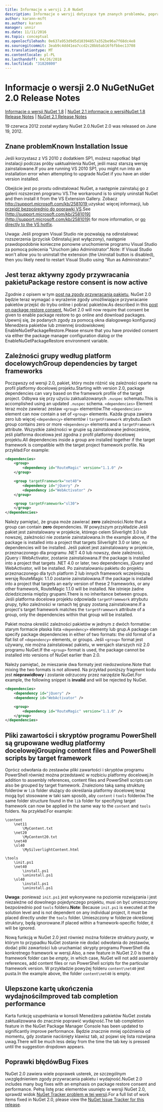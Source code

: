```yaml
---
title: Informacje o wersji 2.0 NuGet
description: Informacje o wersji dotyczące tym znanych problemów, poprawki, dodatkowe funkcje i dcr NuGet w wersji 2.0.
author: karann-msft
ms.author: karann
manager: unnir
ms.date: 11/11/2016
ms.topic: conceptual
ms.openlocfilehash: 0e637a953d9d5d10394857a352be96a7f68dc4e8
ms.sourcegitcommit: 3eab9c4dd41ea7ccd2c28bb5ab16f6fbbec13708
ms.translationtype: MT
ms.contentlocale: pl-PL
ms.lasthandoff: 04/26/2018
ms.locfileid: "31820800"
---
```

# <a name="nuget-20-release-notes"></a><span data-ttu-id="4ccfe-103">Informacje o wersji 2.0 NuGet</span><span class="sxs-lookup"><span data-stu-id="4ccfe-103">NuGet 2.0 Release Notes</span></span>

<span data-ttu-id="4ccfe-104">[Informacje o wersji NuGet 1.8](../release-notes/nuget-1.8.md) | [NuGet 2.1 informacje o wersji](../release-notes/nuget-2.1.md)</span><span class="sxs-lookup"><span data-stu-id="4ccfe-104">[NuGet 1.8 Release Notes](../release-notes/nuget-1.8.md) | [NuGet 2.1 Release Notes](../release-notes/nuget-2.1.md)</span></span>

<span data-ttu-id="4ccfe-105">19 czerwca 2012 został wydany NuGet 2.0.</span><span class="sxs-lookup"><span data-stu-id="4ccfe-105">NuGet 2.0 was released on June 19, 2012.</span></span>

## <a name="known-installation-issue"></a><span data-ttu-id="4ccfe-106">Znane problem</span><span class="sxs-lookup"><span data-stu-id="4ccfe-106">Known Installation Issue</span></span>
<span data-ttu-id="4ccfe-107">Jeśli korzystasz z VS 2010 z dodatkiem SP1, możesz napotkać błąd instalacji podczas próby uaktualnienia NuGet, jeśli masz starszą wersję zainstalowane.</span><span class="sxs-lookup"><span data-stu-id="4ccfe-107">If you are running VS 2010 SP1, you might run into an installation error when attempting to upgrade NuGet if you have an older version installed.</span></span>

<span data-ttu-id="4ccfe-108">Obejście jest po prostu odinstalować NuGet, a następnie zainstaluj go z galerii rozszerzeń programu VS.</span><span class="sxs-lookup"><span data-stu-id="4ccfe-108">The workaround is to simply uninstall NuGet and then install it from the VS Extension Gallery.</span></span>  <span data-ttu-id="4ccfe-109">Zobacz [ http://support.microsoft.com/kb/2581019 ](http://support.microsoft.com/kb/2581019) uzyskać więcej informacji, lub [przejdź bezpośrednio do poprawki VS](http://bit.ly/vsixcertfix).</span><span class="sxs-lookup"><span data-stu-id="4ccfe-109">See [http://support.microsoft.com/kb/2581019](http://support.microsoft.com/kb/2581019) for more information, or [go directly to the VS hotfix](http://bit.ly/vsixcertfix).</span></span>

<span data-ttu-id="4ccfe-110">Uwaga: Jeśli program Visual Studio nie pozwalają na odinstalować rozszerzenia (przycisk Odinstaluj jest wyłączony), następnie prawdopodobnie konieczne ponowne uruchomienie programu Visual Studio za pomocą polecenia "Uruchom jako Administrator".</span><span class="sxs-lookup"><span data-stu-id="4ccfe-110">Note: If Visual Studio won't allow you to uninstall the extension (the Uninstall button is disabled), then you likely need to restart Visual Studio using "Run as Administrator."</span></span>

## <a name="package-restore-consent-is-now-active"></a><span data-ttu-id="4ccfe-111">Jest teraz aktywny zgody przywracania pakietu</span><span class="sxs-lookup"><span data-stu-id="4ccfe-111">Package restore consent is now active</span></span>

<span data-ttu-id="4ccfe-112">Zgodnie z opisem w tym [post na zgody przywracania pakietu](http://blog.nuget.org/20120518/package-restore-and-consent.html), NuGet 2.0 będzie teraz wymagać o wyrażenie zgody umożliwiające przywracanie pakietów przejść do trybu online i pobrać pakietów.</span><span class="sxs-lookup"><span data-stu-id="4ccfe-112">As described in this [post on package restore consent](http://blog.nuget.org/20120518/package-restore-and-consent.html), NuGet 2.0 will now require that consent be given to enable package restore to go online and download packages.</span></span> <span data-ttu-id="4ccfe-113">Upewnij się, że podanych zgody za pomocą okna dialogowego konfiguracji Menedżera pakietów lub zmiennej środowiskowej EnableNuGetPackageRestore.</span><span class="sxs-lookup"><span data-stu-id="4ccfe-113">Please ensure that you have provided consent via either the package manager configuration dialog or the EnableNuGetPackageRestore environment variable.</span></span>

## <a name="group-dependencies-by-target-frameworks"></a><span data-ttu-id="4ccfe-114">Zależności grupy według platform docelowych</span><span class="sxs-lookup"><span data-stu-id="4ccfe-114">Group dependencies by target frameworks</span></span>

<span data-ttu-id="4ccfe-115">Począwszy od wersji 2.0, pakiet, który może różnić się zależności oparte na profil platformy docelowej projektu.</span><span class="sxs-lookup"><span data-stu-id="4ccfe-115">Starting with version 2.0, package dependencies can vary based on the framework profile of the target project.</span></span> <span data-ttu-id="4ccfe-116">Odbywa się przy użyciu zaktualizowanych `.nuspec` schematu.</span><span class="sxs-lookup"><span data-stu-id="4ccfe-116">This is accomplished using an updated `.nuspec` schema.</span></span> <span data-ttu-id="4ccfe-117">`<dependencies>` Element teraz może zawierać zestaw `<group>` elementów.</span><span class="sxs-lookup"><span data-stu-id="4ccfe-117">The `<dependencies>` element can now contain a set of `<group>` elements.</span></span> <span data-ttu-id="4ccfe-118">Każda grupa zawiera zero lub więcej `<dependency>` elementów i `targetFramework` atrybutu.</span><span class="sxs-lookup"><span data-stu-id="4ccfe-118">Each group contains zero or more `<dependency>` elements and a `targetFramework` attribute.</span></span> <span data-ttu-id="4ccfe-119">Wszystkie zależności w grupie są zainstalowane jednocześnie, jeśli platforma docelowa jest zgodna z profil platformy docelowej projektu.</span><span class="sxs-lookup"><span data-stu-id="4ccfe-119">All dependencies inside a group are installed together if the target framework is compatible with the target project framework profile.</span></span> <span data-ttu-id="4ccfe-120">Na przykład:</span><span class="sxs-lookup"><span data-stu-id="4ccfe-120">For example:</span></span>

```xml
<dependencies>
    <group>
        <dependency id="RouteMagic" version="1.1.0" />
    </group>

    <group targetFramework="net40">
        <dependency id="jQuery" />
        <dependency id="WebActivator" />
    </group>

    <group targetFramework="sl30">
    </group>
</dependencies>
```

<span data-ttu-id="4ccfe-121">Należy pamiętać, że grupa może zawierać **zero** zależności.</span><span class="sxs-lookup"><span data-stu-id="4ccfe-121">Note that a group can contain **zero** dependencies.</span></span> <span data-ttu-id="4ccfe-122">W powyższym przykładzie Jeśli pakiet jest zainstalowany w projekcie, którego celem Silverlight 3.0 lub nowszej, zależności nie zostanie zainstalowana.</span><span class="sxs-lookup"><span data-stu-id="4ccfe-122">In the example above, if the package is installed into a project that targets Silverlight 3.0 or later, no dependencies will be installed.</span></span> <span data-ttu-id="4ccfe-123">Jeśli pakiet jest zainstalowany w projekcie, przeznaczonego dla programu .NET 4.0 lub nowszy, dwie zależności, jQuery i WebActivator, zostanie zainstalowana.</span><span class="sxs-lookup"><span data-stu-id="4ccfe-123">If the package is installed into a project that targets .NET 4.0 or later, two dependencies, jQuery and WebActivator, will be installed.</span></span>  <span data-ttu-id="4ccfe-124">Po zainstalowaniu pakietu do projektu przeznaczonego dla tych platform 2 lub innych framework wcześniejszą wersję RouteMagic 1.1.0 zostanie zainstalowana.</span><span class="sxs-lookup"><span data-stu-id="4ccfe-124">If the package is installed into a project that targets an early version of these 2 frameworks, or any other framework, RouteMagic 1.1.0 will be installed.</span></span> <span data-ttu-id="4ccfe-125">Nie istnieje żadne dziedziczenia między grupami.</span><span class="sxs-lookup"><span data-stu-id="4ccfe-125">There is no inheritance between groups.</span></span> <span data-ttu-id="4ccfe-126">Jeśli platforma docelowa projektu odpowiada `targetFramework` atrybutu grupy, tylko zależności w ramach tej grupy zostaną zainstalowane.</span><span class="sxs-lookup"><span data-stu-id="4ccfe-126">If a project's target framework matches the `targetFramework` attribute of a group, only the dependencies within that group will be installed.</span></span>

<span data-ttu-id="4ccfe-127">Pakiet można określić zależności pakietów w jednym z dwóch formatów: starym formacie płaska lista `<dependency>` elementy lub grup.</span><span class="sxs-lookup"><span data-stu-id="4ccfe-127">A package can specify package dependencies in either of two formats: the old format of a flat list of `<dependency>` elements, or groups.</span></span> <span data-ttu-id="4ccfe-128">Jeśli `<group>` format jest używany, nie można zainstalować pakietu, w wersjach starszych niż 2.0 programu NuGet.</span><span class="sxs-lookup"><span data-stu-id="4ccfe-128">If the `<group>` format is used, the package cannot be installed into versions of NuGet earlier than 2.0.</span></span>

<span data-ttu-id="4ccfe-129">Należy pamiętać, że mieszanie dwa formaty jest niedozwolone.</span><span class="sxs-lookup"><span data-stu-id="4ccfe-129">Note that mixing the two formats is not allowed.</span></span> <span data-ttu-id="4ccfe-130">Na przykład poniższy fragment kodu jest **nieprawidłowy** i zostanie odrzucony przez narzędzie NuGet.</span><span class="sxs-lookup"><span data-stu-id="4ccfe-130">For example, the following snippet is **invalid** and will be rejected by NuGet.</span></span>

```xml
<dependencies>
    <dependency id="jQuery" />
    <dependency id="WebActivator" />

    <group>
        <dependency id="RouteMagic" version="1.1.0" />
    </group>
</dependencies>
```

## <a name="grouping-content-files-and-powershell-scripts-by-target-framework"></a><span data-ttu-id="4ccfe-131">Pliki zawartości i skryptów programu PowerShell są grupowane według platformy docelowej</span><span class="sxs-lookup"><span data-stu-id="4ccfe-131">Grouping content files and PowerShell scripts by target framework</span></span>

<span data-ttu-id="4ccfe-132">Oprócz odwołania do zestawów pliki zawartości i skryptów programu PowerShell również można przedstawić w rozbiciu platformy docelowej.</span><span class="sxs-lookup"><span data-stu-id="4ccfe-132">In addition to assembly references, content files and PowerShell scripts can also be grouped by target framework.</span></span> <span data-ttu-id="4ccfe-133">Znaleziono taką samą strukturę folderów w `lib` folder służący do określania platformy docelowej teraz mogą być stosowane w taki sam sposób, aby `content` i `tools` folderów.</span><span class="sxs-lookup"><span data-stu-id="4ccfe-133">The same folder structure found in the `lib` folder for specifying target framework can  now be applied in the same way to the `content` and `tools` folders.</span></span> <span data-ttu-id="4ccfe-134">Na przykład:</span><span class="sxs-lookup"><span data-stu-id="4ccfe-134">For example:</span></span>

    \content
        \net11
            \MyContent.txt
        \net20
            \MyContent20.txt
        \net40
        \sl40
            \MySilverlightContent.html

    \tools
        \init.ps1
        \net40
            \install.ps1
            \uninstall.ps1
        \sl40
            \install.ps1
            \uninstall.ps1

<span data-ttu-id="4ccfe-135">**Uwaga**: ponieważ `init.ps1` jest wykonywane na poziomie rozwiązania i jest niezależne od dowolnego pojedynczego projektu, musi on być umieszczony bezpośrednio pod `tools` folderu.</span><span class="sxs-lookup"><span data-stu-id="4ccfe-135">**Note**: Because `init.ps1` is executed at the solution level and is not dependent on any individual project, it must be placed directly under the `tools` folder.</span></span> <span data-ttu-id="4ccfe-136">Umieszczony w folderze określonej struktury, będą ignorowane.</span><span class="sxs-lookup"><span data-stu-id="4ccfe-136">If placed within a framework-specific folder, it will be ignored.</span></span>

<span data-ttu-id="4ccfe-137">Nową funkcją w NuGet 2.0 jest również można folderze struktury *pusty*, w którym to przypadku NuGet zostanie nie dodać odwołania do zestawów, dodać pliki zawartości lub uruchamiać skrypty programu PowerShell dla konkretnego framework w wersji.</span><span class="sxs-lookup"><span data-stu-id="4ccfe-137">Also, a new feature in NuGet 2.0 is that a framework folder can be *empty*, in which case, NuGet will not add assembly references, add content files or run  PowerShell scripts for the particular framework version.</span></span> <span data-ttu-id="4ccfe-138">W przykładzie powyżej folderu `content\net40` jest pusta.</span><span class="sxs-lookup"><span data-stu-id="4ccfe-138">In the example above, the folder `content\net40` is empty.</span></span>

## <a name="improved-tab-completion-performance"></a><span data-ttu-id="4ccfe-139">Ulepszone kartę ukończenia wydajności</span><span class="sxs-lookup"><span data-stu-id="4ccfe-139">Improved tab completion performance</span></span>
<span data-ttu-id="4ccfe-140">Karta funkcję uzupełniania w konsoli Menedżera pakietów NuGet została zaktualizowana do znacznie poprawić wydajność.</span><span class="sxs-lookup"><span data-stu-id="4ccfe-140">The tab completion feature in the NuGet Package Manager Console has been updated to significantly improve performance.</span></span> <span data-ttu-id="4ccfe-141">Będzie znacznie mniej opóźnienia od momentu, gdy zostanie naciśnięty klawisz tab, aż pojawi się lista rozwijana uwag.</span><span class="sxs-lookup"><span data-stu-id="4ccfe-141">There will be much less delay from the time the tab key is pressed until the suggestion dropdown appears.</span></span>

## <a name="bug-fixes"></a><span data-ttu-id="4ccfe-142">Poprawki błędów</span><span class="sxs-lookup"><span data-stu-id="4ccfe-142">Bug Fixes</span></span>
<span data-ttu-id="4ccfe-143">NuGet 2.0 zawiera wiele poprawek usterek, ze szczególnym uwzględnieniem zgody przywracania pakietu i wydajność.</span><span class="sxs-lookup"><span data-stu-id="4ccfe-143">NuGet 2.0 includes many bug fixes with an emphasis on package restore consent and performance.</span></span>
<span data-ttu-id="4ccfe-144">Pełną listę prac elementów usunięto w wersji NuGet 2.0, sprawdź widok [NuGet Tracker problem w tej wersji](http://nuget.codeplex.com/workitem/list/advanced?keyword=&status=Closed&type=All&priority=All&release=NuGet%202.0&assignedTo=All&component=All&sortField=Votes&sortDirection=Descending&page=0).</span><span class="sxs-lookup"><span data-stu-id="4ccfe-144">For a full list of work items fixed in NuGet 2.0, please view the [NuGet Issue Tracker for this release](http://nuget.codeplex.com/workitem/list/advanced?keyword=&status=Closed&type=All&priority=All&release=NuGet%202.0&assignedTo=All&component=All&sortField=Votes&sortDirection=Descending&page=0).</span></span>

